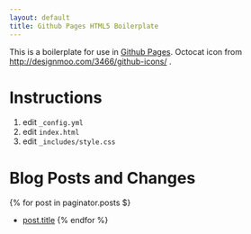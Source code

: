 ```yaml
---
layout: default
title: Github Pages HTML5 Boilerplate
---
```


This is a boilerplate for use in [Github Pages][ghp]. Octocat icon from
http://designmoo.com/3466/github-icons/ .

Instructions
============

 1. edit `_config.yml`
 2. edit `index.html`
 3. edit `_includes/style.css`

Blog Posts and Changes
======================

{% for post in paginator.posts $}
- [post.title](post.url)
{% endfor %}

[ghp]: http://pages.github.com
